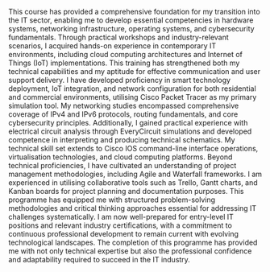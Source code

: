 
This course has provided a comprehensive foundation for my transition into the IT sector, enabling me to develop essential competencies in hardware systems, networking infrastructure, operating systems, and cybersecurity fundamentals.
Through practical workshops and industry-relevant scenarios, I acquired hands-on experience in contemporary IT environments, including cloud computing architectures and Internet of Things (IoT) implementations. This training has strengthened both my technical capabilities and my aptitude for effective communication and user support delivery.
I have developed proficiency in smart technology deployment, IoT integration, and network configuration for both residential and commercial environments, utilising Cisco Packet Tracer as my primary simulation tool. My networking studies encompassed comprehensive coverage of IPv4 and IPv6 protocols, routing fundamentals, and core cybersecurity principles.
Additionally, I gained practical experience with electrical circuit analysis through EveryCircuit simulations and developed competence in interpreting and producing technical schematics. My technical skill set extends to Cisco IOS command-line interface operations, virtualisation technologies, and cloud computing platforms.
Beyond technical proficiencies, I have cultivated an understanding of project management methodologies, including Agile and Waterfall frameworks. I am experienced in utilising collaborative tools such as Trello, Gantt charts, and Kanban boards for project planning and documentation purposes.
This programme has equipped me with structured problem-solving methodologies and critical thinking approaches essential for addressing IT challenges systematically. I am now well-prepared for entry-level IT positions and relevant industry certifications, with a commitment to continuous professional development to remain current with evolving technological landscapes.
The completion of this programme has provided me with not only technical expertise but also the professional confidence and adaptability required to succeed in the IT industry.
